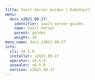 ```yaml
---
title: Vault Server Guides | KubeVault
menu:
  docs_v2021.09.27:
    identifier: vault-server-guides
    name: Vault Server
    parent: guides
    weight: 10
menu_name: docs_v2021.09.27
info:
  cli: v0.5.0
  installer: v2021.09.27
  operator: v0.5.0
  unsealer: v0.5.0
  version: v2021.09.27
---
```


